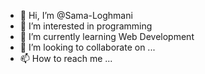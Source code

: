 - 👋 Hi, I’m @Sama-Loghmani
- 👀 I’m interested in programming
- 🌱 I’m currently learning Web Development
- 💞️ I’m looking to collaborate on ...
- 📫 How to reach me ...

<!---
Sama-Loghmani/Sama-Loghmani is a ✨ special ✨ repository because its `README.md` (this file) appears on your GitHub profile.
You can click the Preview link to take a look at your changes.
--->
